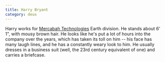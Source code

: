 ```yaml
---
title: Harry Bryant
category: deus
---
```

Harry works for [Mercabah Technologies](org-mercabah) Earth division. He stands about 6' 1&quot;, with mousy brown hair. He looks like he's put a lot of hours into the company over the years, which has taken its toll on him -- his face has many laugh lines, and he has a constantly weary look to him. He usually dresses in a business suit (well, the 23rd century equivalent of one) and carries a briefcase.

